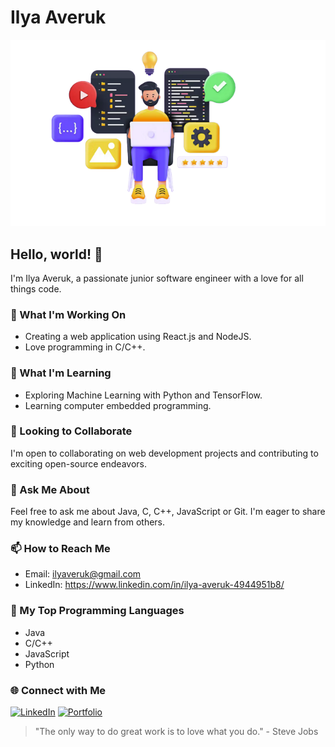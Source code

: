 # Ilya Averuk

![Banner](readme.png)

## Hello, world! 👋

I'm Ilya Averuk, a passionate junior software engineer with a love for all things code.

### 🔭 What I'm Working On

- Creating a web application using React.js and NodeJS.
- Love programming in C/C++.

### 🌱 What I'm Learning

- Exploring Machine Learning with Python and TensorFlow.
- Learning computer embedded programming.

### 👯 Looking to Collaborate

I'm open to collaborating on web development projects and contributing to exciting open-source endeavors.

### 💬 Ask Me About

Feel free to ask me about Java, C, C++, JavaScript or Git. I'm eager to share my knowledge and learn from others.

### 📫 How to Reach Me

- Email: ilyaveruk@gmail.com
- LinkedIn: https://www.linkedin.com/in/ilya-averuk-4944951b8/


### 🚀 My Top Programming Languages

- Java
- C/C++ 
- JavaScript
- Python

### 🌐 Connect with Me

[![LinkedIn](https://img.shields.io/badge/-LinkedIn-0077B5?style=flat-square&logo=linkedin&logoColor=white)](https://www.linkedin.com/in/ilya-averuk-4944951b8/)
[![Portfolio](https://img.shields.io/badge/-Portfolio-E34F26?style=flat-square&logo=firefox&logoColor=white)](https://ai-portfolio-ilyaveruk.vercel.app/)



> "The only way to do great work is to love what you do." - Steve Jobs


